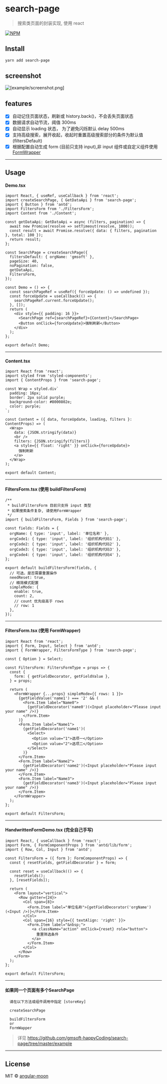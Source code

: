 # search-page

> 搜索类页面的封装实现, 使用 react

[![NPM](https://img.shields.io/npm/v/search-page.svg)](https://www.npmjs.com/package/search-page)

## Install

```bash
yarn add search-page
```

## screenshot

![[example/screenshot.png]](https://raw.githubusercontent.com/gmsoft-happyCoding/search-page/master/example/screenshot.png)

## features

- [x] 自动记住页面状态，刷新或 history.back()，不会丢失页面状态
- [x] 数据请求自动节流，阈值 300ms
- [x] 自动显示 loading 状态， 为了避免闪烁默认 delay 500ms
- [x] 支持高级搜索，展开收起，收起时重置高级搜索部分的条件为默认值(filtersDefault)
- [x] 根据配置自动生成 form (目前只支持 input),非 input 组件或自定义组件使用 [FormWrapper](<#FiltersForm.tsx-(使用-FormWrapper)>)

---

## Usage

#### Demo.tsx

```tsx
import React, { useRef, useCallback } from 'react';
import createSearchPage, { GetDataApi } from 'search-page';
import { Button } from 'antd';
import FiltersForm from './FiltersForm';
import Content from './Content';

const getDataApi: GetDataApi = async (filters, pagination) => {
  await new Promise(resolve => setTimeout(resolve, 1000));
  const result = await Promise.resolve({ data: { filters, pagination }, total: 100 });
  return result;
};

const SearchPage = createSearchPage({
  filtersDefault: { orgName: 'gmsoft' },
  pageSize: 40,
  noPagination: false,
  getDataApi,
  FiltersForm,
});

const Demo = () => {
  const searchPageRef = useRef({ forceUpdate: () => undefined });
  const forceUpdate = useCallback(() => {
    searchPageRef.current.forceUpdate();
  }, []);
  return (
    <div style={{ padding: 16 }}>
      <SearchPage ref={searchPageRef}>{Content}</SearchPage>
      <Button onClick={forceUpdate}>强制刷新</Button>
    </div>
  );
};

export default Demo;
```

---

#### Content.tsx

```tsx
import React from 'react';
import styled from 'styled-components';
import { ContentProps } from 'search-page';

const Wrap = styled.div`
  padding: 16px;
  border: 2px solid purple;
  background-color: #8000802e;
  color: purple;
`;

const Content = ({ data, forceUpdate, loading, filters }: ContentProps) => (
  <Wrap>
    data: {JSON.stringify(data)}
    <br />
    filters: {JSON.stringify(filters)}
    <a style={{ float: 'right' }} onClick={forceUpdate}>
      强制刷新
    </a>
  </Wrap>
);

export default Content;
```

---

#### FiltersForm.tsx (使用 buildFiltersForm)

```tsx
/**
 * buildFiltersForm 目前只支持 input 类型
 * 如果搜索条件复杂, 请使用FormWrapper
 */
import { buildFiltersForm, Fields } from 'search-page';

const fields: Fields = {
  orgName: { type: 'input', label: '单位名称' },
  orgCode1: { type: 'input', label: '组织机构代码1' },
  orgCode2: { type: 'input', label: '组织机构代码2' },
  orgCode3: { type: 'input', label: '组织机构代码3' },
  orgCode4: { type: 'input', label: '组织机构代码4' },
};

export default buildFiltersForm(fields, {
  // 可选，是否需要重置操作
  needReset: true,
  // 精简模式配置
  simpleMode: {
    enable: true,
    count: 2,
    // count 优先级高于 rows
    // row: 1
  },
});
```

---

#### FiltersForm.tsx (使用 FormWrapper)

```tsx
import React from 'react';
import { Form, Input, Select } from 'antd';
import { FormWrapper, FiltersFormType } from 'search-page';

const { Option } = Select;

const FiltersForm: FiltersFormType = props => {
  const {
    form: { getFieldDecorator, getFieldValue },
  } = props;

  return (
    <FormWrapper {...props} simpleMode={{ rows: 1 }}>
      {getFieldValue('name1') === '2' && (
        <Form.Item label="Name0">
          {getFieldDecorator('name0')(<Input placeholder="Please input your name" />)}
        </Form.Item>
      )}
      <Form.Item label="Name1">
        {getFieldDecorator('name1')(
          <Select>
            <Option value="1">选项一</Option>
            <Option value="2">选项二</Option>
          </Select>
        )}
      </Form.Item>
      <Form.Item label="Name2">
        {getFieldDecorator('name2')(<Input placeholder="Please input your name" />)}
      </Form.Item>
      <Form.Item label="Name3">
        {getFieldDecorator('name3')(<Input placeholder="Please input your name" />)}
      </Form.Item>
    </FormWrapper>
  );
};

export default FiltersForm;
```

---

#### HandwrittenFormDemo.tsx (完全自己手写)

```tsx
import React, { useCallback } from 'react';
import Form, { FormComponentProps } from 'antd/lib/form';
import { Row, Col, Input } from 'antd';

const FiltersForm = ({ form }: FormComponentProps) => {
  const { resetFields, getFieldDecorator } = form;

  const reset = useCallback(() => {
    resetFields();
  }, [resetFields]);

  return (
    <Form layout="vertical">
      <Row gutter={24}>
        <Col span={8}>
          <Form.Item label="单位名称">{getFieldDecorator('orgName')(<Input />)}</Form.Item>
        </Col>
        <Col span={16} style={{ textAlign: 'right' }}>
          <Form.Item label="&nbsp;">
            <a className="action" onClick={reset} role="button">
              重置筛选条件
            </a>
          </Form.Item>
        </Col>
      </Row>
    </Form>
  );
};

export default FiltersForm;
```

---

####  如果同一个页面有多个SearchPage
```
  请在以下方法或组件调用中指定 [storeKey]
  
  createSearchPage

  buildFiltersForm
  or
  FormWapper
```

> 详见 https://github.com/gmsoft-happyCoding/search-page/tree/master/example

---

## License

MIT © [angular-moon](https://github.com/angular-moon)
